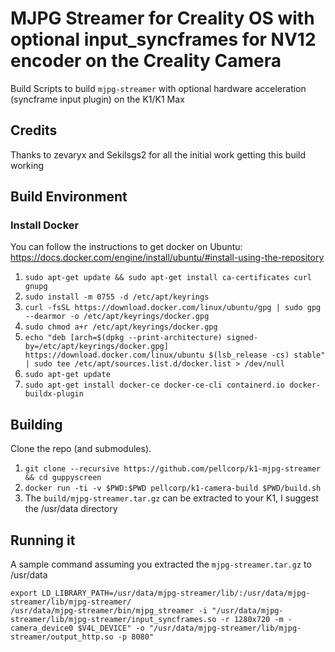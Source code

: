 # MJPG Streamer for Creality OS with optional input_syncframes for NV12 encoder on the Creality Camera

Build Scripts to build `mjpg-streamer` with optional hardware acceleration (syncframe input plugin) on the K1/K1 Max

## Credits

Thanks to zevaryx and Sekilsgs2 for all the initial work getting this build working

## Build Environment

### Install Docker

You can follow the instructions to get docker on Ubuntu:
https://docs.docker.com/engine/install/ubuntu/#install-using-the-repository

1. `sudo apt-get update && sudo apt-get install ca-certificates curl gnupg`
2. `sudo install -m 0755 -d /etc/apt/keyrings`
3. `curl -fsSL https://download.docker.com/linux/ubuntu/gpg | sudo gpg --dearmor -o /etc/apt/keyrings/docker.gpg`
4. `sudo chmod a+r /etc/apt/keyrings/docker.gpg`
3. `echo "deb [arch=$(dpkg --print-architecture) signed-by=/etc/apt/keyrings/docker.gpg] https://download.docker.com/linux/ubuntu $(lsb_release -cs) stable" | sudo tee /etc/apt/sources.list.d/docker.list > /dev/null`
4. `sudo apt-get update`
5. `sudo apt-get install docker-ce docker-ce-cli containerd.io docker-buildx-plugin`

## Building

Clone the repo (and submodules).

1. `git clone --recursive https://github.com/pellcorp/k1-mjpg-streamer && cd guppyscreen`
2. `docker run -ti -v $PWD:$PWD pellcorp/k1-camera-build $PWD/build.sh`
3. The `build/mjpg-streamer.tar.gz` can be extracted to your K1, I suggest the /usr/data directory 

## Running it

A sample command assuming you extracted the `mjpg-streamer.tar.gz` to /usr/data

```
export LD_LIBRARY_PATH=/usr/data/mjpg-streamer/lib/:/usr/data/mjpg-streamer/lib/mjpg-streamer/
/usr/data/mjpg-streamer/bin/mjpg_streamer -i "/usr/data/mjpg-streamer/lib/mjpg-streamer/input_syncframes.so -r 1280x720 -m -camera_device0 $V4L_DEVICE" -o "/usr/data/mjpg-streamer/lib/mjpg-streamer/output_http.so -p 8080"
```
